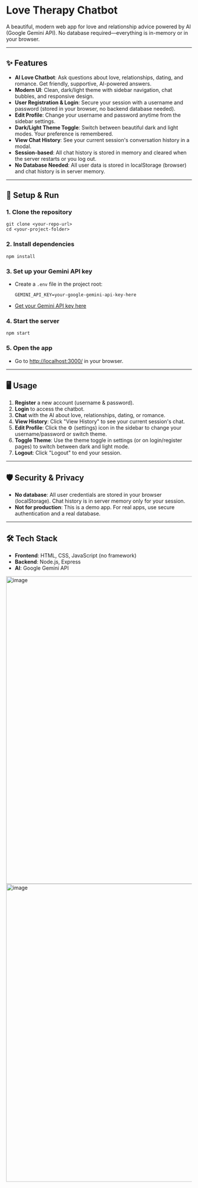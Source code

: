 # Love Therapy Chatbot

A beautiful, modern web app for love and relationship advice powered by AI (Google Gemini API). No database required—everything is in-memory or in your browser.

---

## ✨ Features

- **AI Love Chatbot**: Ask questions about love, relationships, dating, and romance. Get friendly, supportive, AI-powered answers.
- **Modern UI**: Clean, dark/light theme with sidebar navigation, chat bubbles, and responsive design.
- **User Registration & Login**: Secure your session with a username and password (stored in your browser, no backend database needed).
- **Edit Profile**: Change your username and password anytime from the sidebar settings.
- **Dark/Light Theme Toggle**: Switch between beautiful dark and light modes. Your preference is remembered.
- **View Chat History**: See your current session's conversation history in a modal.
- **Session-based**: All chat history is stored in memory and cleared when the server restarts or you log out.
- **No Database Needed**: All user data is stored in localStorage (browser) and chat history is in server memory.

---

## 🚀 Setup & Run

### 1. **Clone the repository**
```
git clone <your-repo-url>
cd <your-project-folder>
```

### 2. **Install dependencies**
```
npm install
```

### 3. **Set up your Gemini API key**
- Create a `.env` file in the project root:
  ```
  GEMINI_API_KEY=your-google-gemini-api-key-here
  ```
- [Get your Gemini API key here](https://ai.google.dev/)

### 4. **Start the server**
```
npm start
```

### 5. **Open the app**
- Go to [http://localhost:3000/](http://localhost:3000/) in your browser.

---

## 🖥️ Usage

1. **Register** a new account (username & password).
2. **Login** to access the chatbot.
3. **Chat** with the AI about love, relationships, dating, or romance.
4. **View History**: Click "View History" to see your current session's chat.
5. **Edit Profile**: Click the ⚙️ (settings) icon in the sidebar to change your username/password or switch theme.
6. **Toggle Theme**: Use the theme toggle in settings (or on login/register pages) to switch between dark and light mode.
7. **Logout**: Click "Logout" to end your session.

---

## 🛡️ Security & Privacy
- **No database**: All user credentials are stored in your browser (localStorage). Chat history is in server memory only for your session.
- **Not for production**: This is a demo app. For real apps, use secure authentication and a real database.

---

## 🛠️ Tech Stack
- **Frontend**: HTML, CSS, JavaScript (no framework)
- **Backend**: Node.js, Express
- **AI**: Google Gemini API

<img width="1272" height="835" alt="image" src="https://github.com/user-attachments/assets/f765a3e8-cf50-4507-9dbf-7ae902099444" />
<img width="1916" height="809" alt="image" src="https://github.com/user-attachments/assets/acad4e54-023e-4d61-8e99-c8d077e329ee" />

